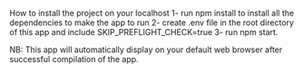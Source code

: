 How to install the project on your localhost
1- run npm install to install all the dependencies to make the app to run
2- create .env file in the root directory of this app and include SKIP_PREFLIGHT_CHECK=true
3- run npm start. 

NB: This app will automatically display on your default web browser after successful compilation of the app.
